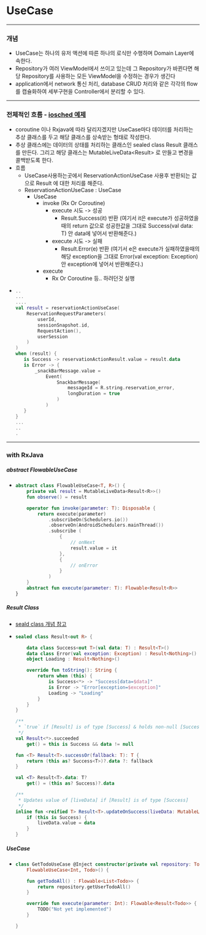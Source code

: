 # UseCase
---
### 개념
* UseCase는 하나의 유저 액션에 따른 하나의 로식만 수행하며 Domain Layer에 속한다.
* Repository가 여러 ViewModel에서 쓰이고 있는데 그 Repository가 바뀐다면 해당 Repository를 사용하는 
모든 ViewModel을 수정하는 경우가 생긴다
* application에서 network 통신 처리, database CRUD 처리와 같은 각각의 flow를 캡슐화하여 세부구현을 Controller에서 분리할 수 있다.
---
### 전체적인 흐름 - [iosched 예제](https://github.com/google/iosched)
* coroutine 이나 Rxjava에 따라 달리지겠지만 UseCase마다 데이터를 처리하는 추상 클래스를 두고 해당 클래스를 상속받는 형태로 작성한다.
* 추상 클래스에는 데이터의 상태를 처리하는 클래스인 sealed class Result<T> 클래스를 만든다. 그리고 해당 클래스는 MutableLiveData<Result<R>> 로 만들고 변경을 콜백받도록 한다.  
* 흐름
  * UseCase사용하는곳에서 ReservationActionUseCase 사용후 반환되는 값으로 Result 에 대한 처리를 해준다.  
  * ReservationActionUseCase : UseCase
    * UseCase
      * invoke (Rx Or Coroutine)
        * execute 시도 -> 성공
          * Result.Success(it) 반환 (여기서 it은 execute가 성공하였을때의 return 값으로 성공한값을 그대로 Success<out T>(val data: T) 안 data에 넣어서 반환해준다.)
        * execute 시도 -> 실패
          * Result.Error(e) 반환 (여기서 e은 execute가 실패하였을때의 해당 exception을 그대로 Error(val exception: Exception) 안 exception에 넣어서 반환해준다.)
      * execute
        * Rx Or Coroutine 등.. 하려던것 실행
* ```kotlin
  ..
  ...
  ....
  val result = reservationActionUseCase(
      ReservationRequestParameters(
          userId,
          sessionSnapshot.id,
          RequestAction(),
          userSession
      )
  )
  when (result) {
     is Success -> reservationActionResult.value = result.data
     is Error -> {
         _snackBarMessage.value =
             Event(
                 SnackbarMessage(
                     messageId = R.string.reservation_error,
                     longDuration = true
                 )
             )
     }  
  }
  ...
  ..
  .
  
  
---
### with RxJava
##### abstract FlowableUseCase
* ```kotlin
  abstract class FlowableUseCase<T, R>() {
      private val result = MutableLiveData<Result<R>>()
      fun observe() = result

      operator fun invoke(parameter: T): Disposable {
          return execute(parameter)
              .subscribeOn(Schedulers.io())
              .observeOn(AndroidSchedulers.mainThread())
              .subscribe (
                  {
                      // onNext
                      result.value = it
                  },
                  {
                      // onError
                  }
              )
      }
      abstract fun execute(parameter: T): Flowable<Result<R>>
  }
##### Result Class
* [seald class 개념 참고](https://github.com/sdk0213/Developer-Track/blob/master/안드로이드%20공부(Kotlin)/sealed%20class(Result%20class).md)
* ```kotlin
  sealed class Result<out R> {

      data class Success<out T>(val data: T) : Result<T>()
      data class Error(val exception: Exception) : Result<Nothing>()
      object Loading : Result<Nothing>()

      override fun toString(): String {
          return when (this) {
              is Success<*> -> "Success[data=$data]"
              is Error -> "Error[exception=$exception]"
              Loading -> "Loading"
          }
      }
  }

  /**
   * `true` if [Result] is of type [Success] & holds non-null [Success.data].
   */
  val Result<*>.succeeded
      get() = this is Success && data != null

  fun <T> Result<T>.successOr(fallback: T): T {
      return (this as? Success<T>)?.data ?: fallback
  }

  val <T> Result<T>.data: T?
      get() = (this as? Success)?.data

  /**
   * Updates value of [liveData] if [Result] is of type [Success]
   */
  inline fun <reified T> Result<T>.updateOnSuccess(liveData: MutableLiveData<T>) {
      if (this is Success) {
          liveData.value = data
      }
  }
##### UseCase
* ```kotlin
  class GetTodoUseCase @Inject constructor(private val repository: TodoRepository) :
      FlowableUseCase<Int, Todo>() {

      fun getTodoAll() : Flowable<List<Todo>> {
          return repository.getUserTodoAll()
      }

      override fun execute(parameter: Int): Flowable<Result<Todo>> {
          TODO("Not yet implemented")
      }

  }
